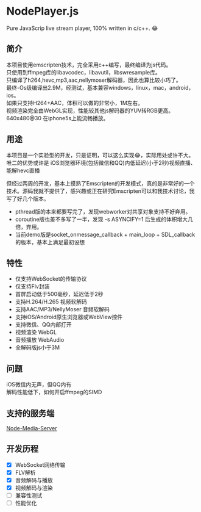 # NodePlayer.js
Pure JavaScrip live stream player, 100% written in c/c++. :joy:

## 简介
本项目使用emscripten技术，完全采用c++编写，最终编译为js代码。  
只使用到ffmpeg库的libavcodec，libavutil，libswresample库。  
只编译了h264,hevc,mp3,aac,nellymoser解码器，因此也算比较小巧了。  
最终-Os级编译出2.9M，经测试，基本兼容windows，linux，mac，android，ios。  
如果只支持H264+AAC，体积可以做的非常小，1M左右。  
视频渲染完全由WebGL实现，性能较其他js解码器的YUV转RGB更高。640x480@30 在iphone5s上能流畅播放。

## 用途
本项目是一个实验型的开发，只是证明，可以这么实现:joy:，实际用处或许不大。  
唯二的优势或许是 iOS浏览器环境(包括微信和QQ)内低延迟(小于2秒)视频直播、能解hevc直播

但经过两周的开发，基本上摸熟了Emscripten的开发模式，真的是非常好的一个技术。源码我就不提供了，感兴趣或正在研究Emscripten可以和我技术讨论，我写了好几个版本。 
- pthread版的本来都要写完了，发现webworker对共享对象支持不好弃用。
- coroutine版也差不多写了一半，发现 -s ASYNCIFY=1 后生成的体积增大几倍，弃用。
- 当前demo版是socket_onmessage_callback + main_loop + SDL_callback的版本，基本上满足最初设想

## 特性
- 仅支持WebSocket的传输协议
- 仅支持Flv封装
- 首屏启动低于500毫秒，延迟低于2秒
- 支持H.264/H.265 视频软解码
- 支持AAC/MP3/NellyMoser 音频软解码
- 支持iOS/Android原生浏览器或WebView控件
- 支持微信、QQ内部打开
- 视频渲染 WebGL
- 音频播放 WebAudio
- 全解码版js小于3M

## 问题
iOS微信内无声，但QQ内有  
解码性能低下，如何开启ffmpeg的SIMD

## 支持的服务端
[Node-Media-Server](https://github.com/illuspas/Node-Media-Server)

## 开发历程
 - [x] WebSocket网络传输
 - [x] FLV解析
 - [x] 音频解码与播放
 - [x] 视频解码与渲染
 - [ ] 兼容性测试
 - [ ] 性能优化
